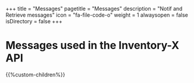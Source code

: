 +++
title = "Messages"
pagetitle = "Messages"
description = "Notif and Retrieve messages"
icon = "fa-file-code-o" 
weight = 1
alwaysopen = false
isDirectory = false
+++

# Messages used in the Inventory-X API

{{%custom-children%}}